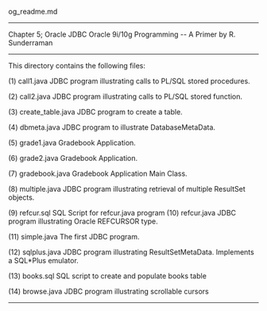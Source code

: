 og_readme.md

*******************************************************************
Chapter 5; Oracle JDBC
Oracle 9i/10g Programming -- A Primer
by R. Sunderraman
*******************************************************************

This directory contains the following files:

(1)  call1.java         JDBC program illustrating calls to PL/SQL
                        stored procedures.

(2)  call2.java         JDBC program illustrating calls to PL/SQL
                        stored function.

(3)  create_table.java  JDBC program to create a table.

(4)  dbmeta.java        JDBC program to illustrate DatabaseMetaData.

(5)  grade1.java        Gradebook Application.

(6)  grade2.java        Gradebook Application.

(7)  gradebook.java     Gradebook Application Main Class.

(8)  multiple.java      JDBC program illustrating retrieval of
                        multiple ResultSet objects.

(9)  refcur.sql         SQL Script for refcur.java program
(10) refcur.java        JDBC program illustrating Oracle REFCURSOR type.

(11) simple.java        The first JDBC program.

(12) sqlplus.java       JDBC program illustrating ResultSetMetaData.
                        Implements a SQL*Plus emulator.

(13) books.sql          SQL script to create and populate books table

(14) browse.java        JDBC program illustrating scrollable cursors

*******************************************************************


